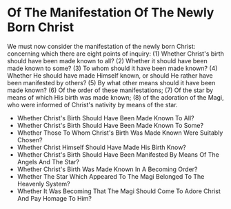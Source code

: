 # Of The Manifestation Of The Newly Born Christ

We must now consider the manifestation of the newly born Christ: concerning which there are eight points of inquiry:
(1) Whether Christ's birth should have been made known to all?
(2) Whether it should have been made known to some?
(3) To whom should it have been made known?
(4) Whether He should have made Himself known, or should He rather have been manifested by others?
(5) By what other means should it have been made known?
(6) Of the order of these manifestations;
(7) Of the star by means of which His birth was made known;
(8) of the adoration of the Magi, who were informed of Christ's nativity by means of the star.

* Whether Christ's Birth Should Have Been Made Known To All?
* Whether Christ's Birth Should Have Been Made Known To Some?
* Whether Those To Whom Christ's Birth Was Made Known Were Suitably Chosen?
* Whether Christ Himself Should Have Made His Birth Know?
* Whether Christ's Birth Should Have Been Manifested By Means Of The Angels And The Star?
* Whether Christ's Birth Was Made Known In A Becoming Order?
* Whether The Star Which Appeared To The Magi Belonged To The Heavenly System?
* Whether It Was Becoming That The Magi Should Come To Adore Christ And Pay Homage To Him?